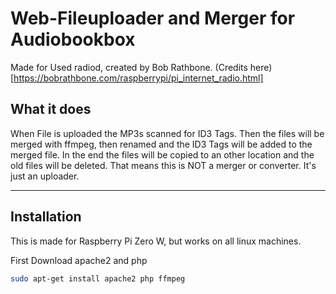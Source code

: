 # Web-Fileuploader and Merger for Audiobookbox
Made for Used radiod, created by Bob Rathbone. (Credits here)[https://bobrathbone.com/raspberrypi/pi_internet_radio.html]

## What it does
When File is uploaded the MP3s scanned for ID3 Tags. Then the files will be merged with ffmpeg, then renamed and the ID3 Tags will be added to the merged file. In the end the files will be copied to an other location and the old files will be deleted. That means this is NOT a merger or converter. It's just an uploader.

-------
## Installation
This is made for Raspberry Pi Zero W, but works on all linux machines. 

First Download apache2 and php
```bash
sudo apt-get install apache2 php ffmpeg
```
